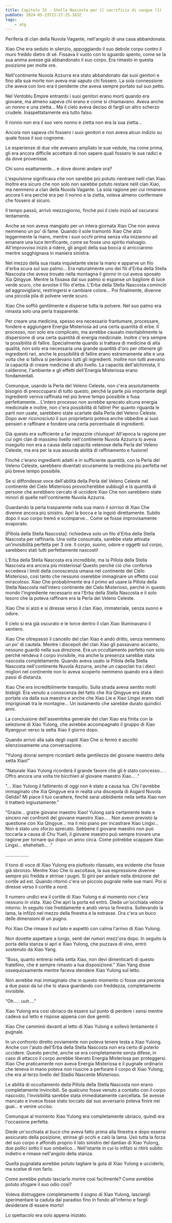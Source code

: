 ```yaml
---
title: Capitolo 33 - Stella Nascosta per il sacrificio di sangue (1)
pubDate: 2024-05-23T23:27:25.183Z
tags:
    - atg
---
```



Periferia di clan della Nuvola Vagante, nell'angolo di una casa abbandonata.


Xiao Che era seduto in silenzio, appoggiando il suo debole corpo contro il muro freddo dietro di sé. Fissava il vuoto con lo sguardo spento, come se la sua anima avesse già abbandonato il suo corpo. Era rimasto in questa posizione per molte ore.


Nell'continente Nuvola Azzurra era stato abbandonato dai suoi genitori e fino alla sua morte non aveva mai saputo chi fossero. La sola connessione che aveva con loro era il pendente che aveva sempre portato sul suo petto.


Nel Ventoblu Empire entrambi i suoi genitori erano morti quando era giovane, ma almeno sapeva chi erano e come si chiamavano. Aveva anche un nonno e una zietta... Ma il cielo aveva deciso di fargli un altro scherzo crudele. Inaspettatamente era tutto falso.


Il nonno non era il suo vero nonno e zietta non era la sua zietta...


Ancora non sapeva chi fossero i suoi genitori e non aveva alcun indizio su quale fosse il suo cognome.


Le esperienze di due vite avevano ampliato le sue vedute, ma come prima, gli era ancora difficile accettare di non sapere quali fossero le sue radici e da dove provenisse.


Chi sono esattamente... e dove dovrei andare ora?


L'espulsione significava che non sarebbe più potuto rientrare nelil clan Xiao. Inoltre era sicuro che non solo non sarebbe potuto restare nelil clan Xiao, ma nemmeno a clan della Nuvola Vagante. La sola ragione per cui rimaneva ancora lì era perché era per il nonno e la zietta, voleva almeno confermare che fossero al sicuro.


Il tempo passò, arrivò mezzogiorno, finché poi il cielo iniziò ad oscurarsi lentamente.


Anche se non aveva mangiato per un intera giornata Xiao Che non aveva nemmeno un po' di fame. Quando il sole tramontò Xiao Che alzò leggermente la mano, mentre i suoi occhi prima senza vita iniziarono ad emanare una luce terrificante, come se fosse uno spirito malvagio. All'improvviso iniziò a ridere, gli angoli della sua bocca si arricciarono mentre sogghignava in maniera sinistra.


Nel mezzo della sua risata inquietante stese la mano e apparve un filo d'erba scura sul suo palmo... Era naturalmente uno dei fili d'Erba della Stella Nascosta che aveva trovato nella montagna il giorno in cui aveva sposato Xia Qingyue. Mentre la fissava dal suo palmo si espanse un bagliore di luce verde scuro, che avvolse il filo d'erba. L'Erba della Stella Nascosta cominciò ad aggrovigliarsi, restringersi e cambiare colore... Poi finalmente, divenne una piccola pila di polvere verde scuro.


Xiao Che soffiò gentilmente e disperse tutta la polvere. Nel suo palmo era rimasta solo una perla trasparente.


Per creare una medicina, spesso era necessario frantumare, processare, fondere e aggiungere Energia Misteriosa ad una certa quantità di erbe. Il processo, non solo era complicato, ma avrebbe causato inevitabilmente la dispersione di una certa quantità di energia medicinale. Inoltre c'era sempre la possibilità di fallire.
Specialmente quando si trattava di medicine di alta qualità, non solo era necessaria una grande quantità d'oro per ottenere gli ingredienti rari, anche le possibilità di fallire erano estremamente alte e una volta che si falliva si perdevano tutti gli ingredienti. Inoltre non tutti avevano la capacità di creare medicine di alto livello. La capacità dell'alchimista, il calderone, l'ambiente e gli effetti dell'Energia Misteriosa erano fondamentali.


Comunque, usando la Perla del Veleno Celeste, non c'era assolutamente bisogno di preoccuparsi di tutto questo, perché la parte più importante degli ingredienti veniva raffinata nel più breve tempo possibile e fusa perfettamente... L'intero processo non avrebbe sprecato alcuna energia medicinale e inoltre, non c'era possibilità di fallire! Per quanto riguarda le parti non usate, sarebbero state scartate dalla Perla del Veleno Celeste. Dopo aver riconosciuto il suo proprietario poteva anche obbedire ai suoi pensieri e raffinare e fondere una certa percentuale di ingredienti.


Già questo era sufficiente a far impazzire chiunque! All'epoca la ragione per cui ogni clan di massimo livello nell'continente Nuvola Azzurra lo aveva inseguito non era a causa della capacità velenose della Perla del Veleno Celeste, ma era per la sua assurda abilità di raffinamento e fusione!


Finché c'erano ingredienti adatti e in sufficiente quantità, con la Perla del Veleno Celeste, sarebbero diventati sicuramente la medicina più perfetta nel più breve tempo possibile.


Se si diffondesse voce dell'abilità della Perla del Veleno Celeste nel continente del Cielo Misterioso provocherebbe subbugli e la quantità di persone che avrebbero cercato di uccidere Xiao Che non sarebbero state minori di quelle nell'continente Nuvola Azzurra.


Guardando la perla trasparente nella sua mano il sorriso di Xiao Che divenne ancora più sinistro. Aprì la bocca e la ingoiò direttamente. Subito dopo il suo corpo tremò e scomparve... Come se fosse improvisamente evaporato.


[Pillola della Stella Nascosta]: richiedeva solo un filo d'Erba della Stella Nascosta per raffinarla. Una volta consumata, sarebbe stata attivata un'invisibilità perfetta per 3 ore. Il corpo, suono, odore e oggetti sul corpo, sarebbero stati tutti perfettamente nascosti!


L'Erba della Stella Nascosta era incredibile, ma la Pillola della Stella Nascosta era ancora più misteriosa! Questo perché ciò che conferiva eccedeva i limiti della conoscenza umana nel continente del Cielo Misterioso, così tanto che nessuno oserebbe immaginare un effetto così miracoloso. Xiao Che probabilmente era il primo ad usare la Pillola della Stella Nascosta nell'intero continente del Cielo Misterioso, perché in questo mondo l'ingrediente necessario era l'Erba della Stella Nascosta e il solo tesoro che la poteva raffinare era la Perla del Veleno Celeste.


Xiao Che si alzò e si diresse verso il clan Xiao, immateriale, senza suono e odore.


Il cielo si era già oscurato e le torce dentro il clan Xiao illuminavano il sentiero.


Xiao Che oltrepassò il cancello del clan Xiao e andò dritto, senza nemmeno un po' di cautela. Mentre i discepoli del clan Xiao gli passavano accanto, nessuno guardò nella sua direzione. Era un occultamento perfetto non solo perché rendeva il corpo invisibile, ma anche la presenza sarebbe stata nascosta completamente. Quando aveva usato la Pillola della Stella Nascosta nell'continente Nuvola Azzurra, anche un capoclan tra i dieci migliori nel continente non lo aveva scoperto nemmeno quando era a dieci passi di distanza.


Xiao Che era incredibilmente tranquillo. Sulla strada aveva sentito molti bisbigli. Era venuto a conoscenza del fatto che Xia Qingyue era stata portata via dalla sua maestra e anche che Xiao Lie e Xiao Lingxi erano stati imprigionati tra le montagne... Un isolamento che sarebbe durato quindici anni.


La conclusione dell'assemblea generale del clan Xiao era finita con la selezione di Xiao Yulong, che avrebbe accompagnato il gruppo di Xiao Kyangyun verso la setta Xiao il giorno dopo.


Quando arrivò alla sala degli ospiti Xiao Che si fermò e ascoltò silenziosamente una conversazione.


"Yulong dovrai sempre ricordarti della gentilezza del giovane maestro della setta Xiao!"


"Naturale Xiao Yulong ricorderà il grande favore che gli è stato concesso... . Offro ancora una volta tre bicchieri al giovane maestro Xiao... ."


"... Xiao Yulong il fallimento di oggi non è stato a causa tua. Chi l'avrebbe immaginato che Xia Qingyue era in realtà una discepola di Asgard Nuvola Gelida? Mi piace il tuo carattere, finché sarai ubbidiente nella setta Xiao non ti tratterò ingiustamente."


"Grazie... grazie giovane maestro Xiao! Yulong sarà certamente leale e sincero nei confronti del giovane maestro Xiao... . Non avevo previsto la questione con Xia Qingyue... ma il mio piano per incastrare Xiao Lingxi... Non è stato uno sforzo sprecato. Sebbene il giovane maestro non può toccarla a causa di Chu Yueli, il giovane maestro può sempre trovare una ragione per tornare qui dopo un anno circa. Come potrebbe scappare Xiao Lingxi... eheheheh... ."


………………


Il tono di voce di Xiao Yulong era piuttosto rilassato, era evidente che fosse già sbronzo. Mentre Xiao Che lo ascoltava, la sua espressione divenne sempre più fredda e strinse i pugni. Si girò per andare nella direzione del cortile ad est. Quando ritornò c'era un piccolo pugnale nelle sue mani. Poi si diresse verso il cortile a nord.


Il numero undici era il cortile di Xiao Yulong e al momento non c'era nessuno in vista. Xiao Che aprì la porta ed entrò. Diede un'occhiata veloce intorno. In seguito rise freddamente e andò verso la finestra. Sollevando la lama, la infilzò nel mezzo della finestra e la estrasse. Ora c'era un buco delle dimensioni di un pugno.


Poi Xiao Che rimase lì sul lato e aspettò con calma l'arrivo di Xiao Yulong.


Non dovette aspettare a lungo, sentì dei rumori mezz'ora dopo. In seguito la porta della stanza si aprì e Xiao Yulong, che puzzava di vino, entrò sostenuto da Xiao Yang.


"Boss, quanto entrerai nella setta Xiao, non devi dimenticarti di questo fratellino, che è sempre rimasto a tua disposizione." Xiao Yang disse ossequiosamente mentre faceva stendere Xiao Yulong sul letto.


Non avrebbe mai immaginato che in questo momento ci fosse una persona a due passi da lui che lo stava guardando con freddezza, completamente invisibile.


“Oh….. uuh….”


Xiao Yulong era così ubriaco da essere sul punto di perdere i sensi mentre cadeva sul letto e rispose appena con due gemiti.


Xiao Che camminò davanti al letto di Xiao Yulong e sollevò lentamente il pugnale.


In un confronto diretto ovviamente non poteva tenere testa a Xiao Yulong. Anche con l'aiuto dell'Erba della Stella Nascosta non era certo di poterlo uccidere. Questo perché, anche se era completamente senza difese, in caso di attacco il corpo avrebbe liberato Energia Misteriosa per proteggersi. Xiao Che praticamente non aveva Energia Misteriosa e il pugnale ordinario che teneva in mano poteva non riuscire a perforare il corpo di Xiao Yulong, che era al terzo livello del Stadio Nascente Misterioso.


Le abilità di occultamento della Pillola della Stella Nascosta non erano completamente invincibili. Se qualcuno fosse venuto a contatto con il corpo nascosto, l'invisibilità sarebbe stata immediatamente cancellata. Se avesse mancato e invece fosse stato toccato dal suo avversario poteva finire nei guai... e venire ucciso.


Comunque al momento Xiao Yulong era completamente ubriaco, quindi era l'occasione perfetta.


Diede un'occhiata al buco che aveva fatto prima alla finestra e dopo essersi assicurato della posizione, strinse gli occhi e calò la lama. Usò tutta la forza del suo corpo e affondò proprio il lato sinistro del dantian di Xiao Yulong, due pollici sotto il suo ombelico... Nell'istante in cui lo infilzò si ritirò subito indietro e rimase nell'angolo della stanza.


Quella pugnalata avrebbe potuto tagliare la gola di Xiao Yulong e ucciderlo, ma scelse di non farlo.


Come avrebbe potuto lasciarlo morire così facilmente? Come avrebbe potuto sfogare il suo odio così?


Voleva distruggere completamente il sogno di Xiao Yulong, lasciargli sperimentare la caduta dal paradiso fino in fondo all'inferno e fargli desiderare di essere morto!


Lo spettacolo era solo appena iniziato.
                                


                                



